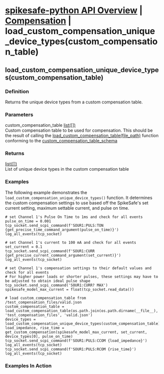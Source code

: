 # [spikesafe-python API Overview](/spikesafe_python_lib_docs/README.md) | [Compensation](/spikesafe_python_lib_docs/Compensation/README.md) | load_custom_compensation_unique_device_types(custom_compensation_table)

## load_custom_compensation_unique_device_types(custom_compensation_table)

### Definition
Returns the unique device types from a custom compensation table.

### Parameters
custom_compensation_table [list([])](https://docs.python.org/3/library/stdtypes.html#list)  
Custom compensation table to be used for compensation. This should be the result of calling the [load_custom_compensation_table(file_path)](/spikesafe_python_lib_docs/Compensation/load_custom_compensation_table/README.md) function conforming to the [custom_compensation_table_schema](/spikesafe_python_lib_docs/Compensation/custom_compensation_table_schema/README.md)  

### Returns
[list([])](https://docs.python.org/3/library/stdtypes.html#list)  
List of unique device types in the custom compensation table

### Examples
The following example demonstrates the `load_custom_compensation_unique_device_types()` function. It determines the custom compensation settings to use based off the SpikeSafe's set current setting, maximum settable current, and pulse on time.
```
# set Channel 1's Pulse On Time to 1ms and check for all events
pulse_on_time = 0.001
tcp_socket.send_scpi_command(f'SOUR1:PULS:TON {get_precise_time_command_argument(pulse_on_time)}')
log_all_events(tcp_socket) 

# set Channel 1's current to 100 mA and check for all events
set_current = 0.1
tcp_socket.send_scpi_command(f'SOUR1:CURR {get_precise_current_command_argument(set_current)}')   
log_all_events(tcp_socket)  

# set Channel 1's compensation settings to their default values and check for all events
# For higher power loads or shorter pulses, these settings may have to be adjusted to obtain ideal pulse shape
tcp_socket.send_scpi_command('SOUR1:CURR? MAX')
spikesafe_model_max_current = float(tcp_socket.read_data())

# load custom_compensation_table from /test_compensation_files/valid.json
custom_compensation_table = load_custom_compensation_table(os.path.join(os.path.dirname(__file__), 'test_compensation_files', 'valid.json')
device_types = load_custom_compensation_unique_device_types(custom_compensation_table)
load_impedance, rise_time = get_custom_compensation(spikesafe_model_max_current, set_current, device_types[0], pulse_on_time)
tcp_socket.send_scpi_command(f'SOUR1:PULS:CCOM {load_impedance}')
log_all_events(tcp_socket) 
tcp_socket.send_scpi_command(f'SOUR1:PULS:RCOM {rise_time}')
log_all_events(tcp_socket) 
```

### Examples In Action
